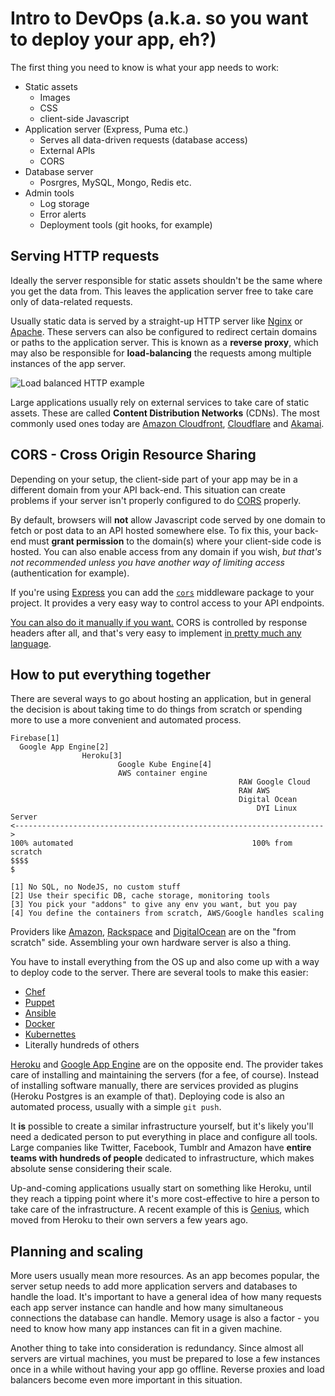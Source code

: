# Intro to DevOps (a.k.a. so you want to deploy your app, eh?)

The first thing you need to know is what your app needs to work:

* Static assets
  * Images
  * CSS
  * client-side Javascript
* Application server (Express, Puma etc.)
  * Serves all data-driven requests (database access)
  * External APIs
  * CORS
* Database server
  * Posrgres, MySQL, Mongo, Redis etc.
* Admin tools
  * Log storage
  * Error alerts
  * Deployment tools (git hooks, for example)

## Serving HTTP requests

Ideally the server responsible for static assets shouldn't be the same where you get the data from. This leaves the application server free to take care only of data-related requests.

Usually static data is served by a straight-up HTTP server like [Nginx](https://www.nginx.com/) or [Apache](https://httpd.apache.org/). These servers can also be configured to redirect certain domains or paths to the application server. This is known as a **reverse proxy**, which may also be responsible for **load-balancing** the requests among multiple instances of the app server.

![Load balanced HTTP example](https://fzero.github.io/lhl-lectures/assets/load-balanced-http.svg)

Large applications usually rely on external services to take care of static assets. These are called **Content Distribution Networks** (CDNs). The most commonly used ones today are [Amazon Cloudfront](https://aws.amazon.com/cloudfront/), [Cloudflare](https://www.cloudflare.com/) and [Akamai](https://www.akamai.com/).

## CORS - Cross Origin Resource Sharing

Depending on your setup, the client-side part of your app may be in a different domain from your API back-end. This situation can create problems if your server isn't properly configured to do [CORS](https://en.wikipedia.org/wiki/Cross-origin_resource_sharing) properly.

By default, browsers will **not** allow Javascript code served by one domain to fetch or post data to an API hosted somewhere else. To fix this, your back-end must **grant permission** to the domain(s) where your client-side code is hosted. You can also enable access from any domain if you wish, _but that's not recommended unless you have another way of limiting access_ (authentication for example).

If you're using [Express](http://expressjs.com) you can add the [`cors`](https://github.com/expressjs/cors) middleware package to your project. It provides a very easy way to control access to your API endpoints.

[You can also do it manually if you want.](https://enable-cors.org/server_expressjs.html) CORS is controlled by response headers after all, and that's very easy to implement [in pretty much any language](https://enable-cors.org/server.html).

## How to put everything together

There are several ways to go about hosting an application, but in general the decision is about taking time to do things from scratch or spending more to use a more convenient and automated process.

```
Firebase[1]
  Google App Engine[2]
                Heroku[3]
                        Google Kube Engine[4]
                        AWS container engine
                                                   RAW Google Cloud
                                                   RAW AWS
                                                   Digital Ocean
                                                       DYI Linux Server
<--------------------------------------------------------------------->
100% automated                                        100% from scratch
$$$$                                                                  $

[1] No SQL, no NodeJS, no custom stuff
[2] Use their specific DB, cache storage, monitoring tools
[3] You pick your "addons" to give any env you want, but you pay
[4] You define the containers from scratch, AWS/Google handles scaling
```

Providers like [Amazon](https://aws.amazon.com/), [Rackspace](https://www.rackspace.com/) and [DigitalOcean](https://www.digitalocean.com/) are on the "from scratch" side. Assembling your own hardware server is also a thing.

You have to install everything from the OS up and also come up with a way to deploy code to the server. There are several tools to make this easier:

* [Chef](https://www.chef.io/)
* [Puppet](https://puppet.com/)
* [Ansible](https://www.ansible.com/)
* [Docker](https://www.docker.com/)
* [Kubernettes](http://kubernetes.io/)
* Literally hundreds of others

[Heroku](http://heroku.com) and [Google App Engine](https://cloud.google.com/appengine/) are on the opposite end. The provider takes care of installing and maintaining the servers (for a fee, of course). Instead of installing software manually, there are services provided as plugins (Heroku Postgres is an example of that). Deploying code is also an automated process, usually with a simple `git push`.

It **is** possible to create a similar infrastructure yourself, but it's likely you'll need a dedicated person to put everything in place and configure all tools. Large companies like Twitter, Facebook, Tumblr and Amazon have **entire teams with hundreds of people** dedicated to infrastructure, which makes absolute sense considering their scale.

Up-and-coming applications usually start on something like Heroku, until they reach a tipping point where it's more cost-effective to hire a person to take care of the infrastructure. A recent example of this is [Genius](http://genius.com/), which moved from Heroku to their own servers a few years ago.

## Planning and scaling

More users usually mean more resources. As an app becomes popular, the server setup needs to add more application servers and databases to handle the load. It's important to have a general idea of how many requests each app server instance can handle and how many simultaneous connections the database can handle. Memory usage is also a factor - you need to know how many app instances can fit in a given machine.

Another thing to take into consideration is redundancy. Since almost all servers are virtual machines, you must be prepared to lose a few instances once in a while without having your app go offline. Reverse proxies and load balancers become even more important in this situation.
